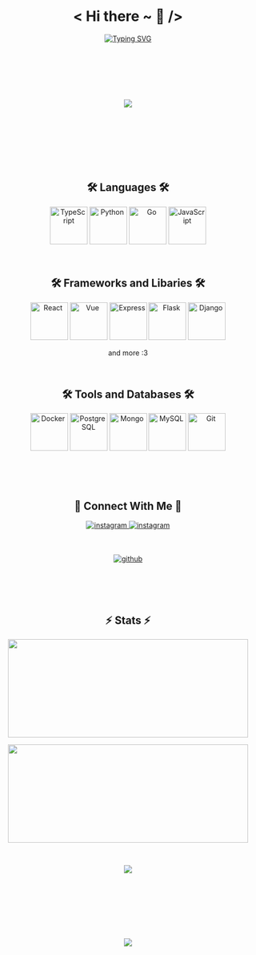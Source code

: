 <h1 align="center"> 
    < Hi there ~ 👋 /> 
</h1>


<p align="center" >
    <a href="https://github.com/ElishaFlacon/">
        <img src="https://readme-typing-svg.herokuapp.com?font=MonoSpace&size=32&duration=2500&pause=3000&color=ff79c6&background=FF050500&center=true&vCenter=true&width=600&height=70&lines=Hi,+I'm+Elisey!;Frontend+Developer;Also+I+can+Backend+:);Maybe+I'm+Fullstack+🤔;" alt="Typing SVG" />
    </a>
</p>

 

<br/>
<br/>
<br/>
<br/>
<br/>



<p align="center">
    <a href="https://eelisey.ru/">
        <img  src="https://github-production-user-asset-6210df.s3.amazonaws.com/83610362/251165138-23cf1c45-50b4-4889-a874-54df7e7c7171.png"/>
    </a>
</p>



<br/>
<br/>
<br/>
<br/>
<br/>
<br/>
   


<h2 align="center">
🛠️ Languages 🛠️
</h2>
    
<p align="center">
<a href="https://www.typescriptlang.org/" target="_blank" rel="noreferrer"><img src="https://raw.githubusercontent.com/danielcranney/readme-generator/main/public/icons/skills/typescript-colored.svg" width="75" height="75" alt="TypeScript" /></a>
<a href="https://www.python.org/" target="_blank" rel="noreferrer"><img src="https://raw.githubusercontent.com/danielcranney/readme-generator/main/public/icons/skills/python-colored.svg" width="75" height="75" alt="Python" /></a>
<a href="https://www.python.org/" target="_blank" rel="noreferrer"><img src="https://raw.githubusercontent.com/danielcranney/readme-generator/main/public/icons/skills/go-colored.svg" width="75" height="75" alt="Go" /></a>
<a href="https://developer.mozilla.org/en-US/docs/Web/JavaScript" target="_blank" rel="noreferrer"><img src="https://raw.githubusercontent.com/danielcranney/readme-generator/main/public/icons/skills/javascript-colored.svg" width="75" height="75" alt="JavaScript" /></a>
</p>


<br/>


<h2 align="center">
🛠️ Frameworks and Libaries 🛠️
</h2>

<p align="center">
<a href="https://reactjs.org/" target="_blank" rel="noreferrer"><img src="https://raw.githubusercontent.com/danielcranney/readme-generator/main/public/icons/skills/react-colored.svg" width="75" height="75" alt="React" /></a>
<a href="https://vuejs.org/" target="_blank" rel="noreferrer"><img src="https://raw.githubusercontent.com/danielcranney/readme-generator/main/public/icons/skills/vuejs-colored.svg" width="75" height="75" alt="Vue" /></a>
<a href="https://expressjs.com/" target="_blank" rel="noreferrer"><img src="https://raw.githubusercontent.com/danielcranney/readme-generator/main/public/icons/skills/express.svg" width="75" height="75" alt="Express" /></a>
<a href="https://flask.palletsprojects.com/en/2.0.x/" target="_blank" rel="noreferrer"><img src="https://raw.githubusercontent.com/danielcranney/readme-generator/main/public/icons/skills/flask.svg" width="75" height="75" alt="Flask" /></a>
<a href="https://git-scm.com/" target="_blank" rel="noreferrer"><img src="https://raw.githubusercontent.com/danielcranney/readme-generator/main/public/icons/skills/django.svg" width="75" height="75" alt="Django" /></a>
</p>

<p align="center">and more :3</p>


<br/>


<h2 align="center">
🛠️ Tools and Databases 🛠️
</h2>

<p align="center">
<a href="https://www.docker.com/ " target="_blank" rel="noreferrer"><img src="https://raw.githubusercontent.com/danielcranney/readme-generator/main/public/icons/skills/docker-colored.svg" width="75" height="75" alt="Docker" /></a>
<a href="https://www.postgresql.org/" target="_blank" rel="noreferrer"><img src="https://raw.githubusercontent.com/danielcranney/readme-generator/main/public/icons/skills/postgresql-colored.svg" width="75" height="75" alt="PostgreSQL" /></a>
<a href="https://www.mongodb.com/" target="_blank" rel="noreferrer"><img src="https://raw.githubusercontent.com/danielcranney/readme-generator/main/public/icons/skills/mongodb-colored.svg" width="75" height="75" alt="Mongo" /></a>
<a href="https://www.mysql.com/" target="_blank" rel="noreferrer"><img src="https://raw.githubusercontent.com/danielcranney/readme-generator/main/public/icons/skills/mysql-colored.svg" width="75" height="75" alt="MySQL" /></a>
<a href="https://git-scm.com/ " target="_blank" rel="noreferrer"><img src="https://raw.githubusercontent.com/danielcranney/readme-generator/main/public/icons/skills/git-colored.svg" width="75" height="75" alt="Git" /></a>
</p>



<br/>
<br/>
<br/>



<h2 align="center">
🔗 Connect With  Me 🔗
</h2>

<p align="center">
<a href="https://t.me/elishaflacon" target="_blank">
<img src=https://img.shields.io/badge/telegram-%23191622.svg?&style=for-the-badge&logo=telegram&logoColor=ff79c6 alt=instagram style="margin-bottom: 5px;" />
</a>
<a href="mailto:elishaflacon@gmail.com" target="_blank">
<img src=https://img.shields.io/badge/gmail-%23191622.svg?&style=for-the-badge&logo=gmail&logoColor=ff79c6 alt=instagram style="margin-bottom: 5px;" />
</a>
</p>

<br/>

<p align="center">
<a href="https://eelisey.ru/portfolio-site/sokolov_elisey_frontend_developer.pdf" target="_blank">
<img src=https://img.shields.io/badge/download_my_resume-%23191622.svg?&style=for-the-badge&logoColor=ff79c6 alt=github style="margin-bottom: 5px;" />
</a>
</p>


<br/>
<br/>
<br/>

    

<h2 align="center">
⚡ Stats ⚡
</h2>

<p align="center">
    
<p align="center"> <img src="https://github-readme-stats.vercel.app/api?username=elishaflacon&show_icons=true&theme=omni&hide_border=true" width="480" height="196" /></p>
<p align="center"><img src="https://github-readme-stats.vercel.app/api/top-langs/?username=elishaflacon&hide_border=true&layout=compact&theme=omni" width="480" height="196" /></p>
<!-- <p align="center"><img src="https://www.codewars.com/users/ElishaFlacon/badges/large" align="center" /></p> -->
<br/>
<p align="center"><img src="https://komarev.com/ghpvc/?username=elishaflacon&&style=flat-square" align="center" /></p>

</p>



<br/>
<br/>
<br/>
<br/>
<br/>
<br/>



<p align="center">
  <img src="https://capsule-render.vercel.app/api?type=waving&color=d179b8&height=64&section=footer"/>
</p>
